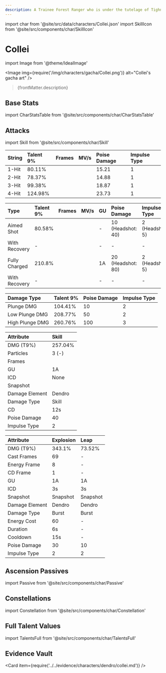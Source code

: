 ```yaml
---
description: A Trainee Forest Ranger who is under the tutelage of Tighnari. She started her academic career a little later than her peers, so she is currently working hard to catch up.
---
```


import char from '@site/src/data/characters/Collei.json'
import SkillIcon from '@site/src/components/char/SkillIcon'

# Collei

import Image from '@theme/IdealImage'

<Image img={require('/img/characters/gacha/Collei.png')} alt="Collei's gacha art" />
<blockquote>{frontMatter.description}</blockquote>

## Base Stats

import CharStatsTable from '@site/src/components/char/CharStatsTable'

<CharStatsTable char={char} />

## Attacks

import Skill from '@site/src/components/char/Skill'

<Tabs>
<TabItem value='na' label='Normal Attacks'>
<SkillIcon char={char} skill='na' />
<div class='talent-columns'>
<Skill char={char} skill='na' sectionFilter='Normal Attack' />

| String | Talent 9% | Frames | MV/s      | Poise Damage | Impulse Type |
| :----- | :-------- | :----- | :-------- | :----------- | :----------- |
| 1-Hit  |  80.11%   |        |           |  15.21       |  1           |
| 2-Hit  |  78.37%   |        |           |  14.88       |  1           |
| 3-Hit  |  99.38%   |        |           |  18.87       |  1           |
| 4-Hit  |  124.98%  |        |           |  23.73       |  1           |

</div>
<div class='talent-columns'>
<Skill char={char} skill='na' sectionFilter='Charged Attack' />

| Type             | Talent 9% | Frames | MV/s       | GU  | Poise Damage        | Impulse Type      |
| :--------------- | :-------- | :----- | :--------- | :-- | :------------------ | :---------------- |
| Aimed Shot       |  80.58%   |        |            | -   | 10 \(Headshot: 40\) | 2 \(Headshot: 5\) |
| With Recovery    | -         |        |            | -   | -                   | -                 |
| Fully Charged    |  210.8%   |        |            | 1A  | 20 \(Headshot: 80\) | 2 \(Headshot: 5\) |
| With Recovery    | -         |        |            | -   | -                   | -                 |

</div>
<div class='talent-columns'>
<Skill char={char} skill='na' sectionFilter='Plunging Attack' />

| Damage Type     | Talent 9% | Poise Damage | Impulse Type |
| :-------------- | :-------- | :----------- | :----------- |
| Plunge DMG      |  104.41%  |  10          |  2           |
| Low Plunge DMG  |  208.77%  |  50          |  2           |
| High Plunge DMG |  260.76%  |  100         |  3           |

</div>

</TabItem>

<TabItem value='e' label='Skill'>
<SkillIcon char={char} skill='e' />
<div class='talent-columns'>
<Skill char={char} skill='e' />

| Attribute                 | Skill   |
| :-----------------------  | :------ |
| DMG \(T9%\)               | 257.04% |
| Particles                 | 3 \(-\) |
| Frames                    |         |
| GU                        | 1A      |
| ICD                       | None    |
| Snapshot                  |         |
| Damage Element            | Dendro  |
| Damage Type               | Skill   |
| CD                        | 12s     |
| Poise Damage              | 40      |
| Impulse Type              | 2       |

</div>

</TabItem>

<TabItem value='q' label='Burst'>
<SkillIcon char={char} skill='q' />
<div class='talent-columns'>
<Skill char={char} skill='q'/>

| Attribute         | Explosion       | Leap            |
| :---------------- | :-------------- | :-------------- |
| DMG \(T9%\)       | 343.1%          | 73.52%          |
| Cast Frames       | 69              | -               |
| Energy Frame      | 8               | -               |
| CD Frame          | 1               | -               |
| GU                | 1A              | 1A              |
| ICD               | 3s              | 3s              |
| Snapshot          | Snapshot        | Snapshot        |
| Damage Element    | Dendro          | Dendro          |
| Damage Type       | Burst           | Burst           |
| Energy Cost       | 60              | -               |
| Duration          | 6s              | -               |
| Cooldown          | 15s             | -               |
| Poise Damage      | 30              | 10              |
| Impulse Type      | 2               | 2               |

</div>

</TabItem>
</Tabs>

## Ascension Passives

import Passive from '@site/src/components/char/Passive'

<Tabs>
<TabItem value='passive' label='Passive'>
<Passive char={char} passive={2} />
</TabItem>

<TabItem value='a1' label='Ascension 1'>
<Passive char={char} passive={0} />
</TabItem>

<TabItem value="a4" label="Ascension 4">
<Passive char={char} passive={1} />
</TabItem>
</Tabs>

## Constellations

import Constellation from '@site/src/components/char/Constellation'

<Tabs>
<TabItem value='c1' label='C1'>
<Constellation char={char} constellation={1} />
</TabItem>

<TabItem value='c2' label='C2'>
<Constellation char={char} constellation={2} />
</TabItem>

<TabItem value='c3' label='C3'>
<Constellation char={char} constellation={3} />
</TabItem>

<TabItem value='c4' label='C4'>
<Constellation char={char} constellation={4} />
</TabItem>

<TabItem value='c5' label='C5'>
<Constellation char={char} constellation={5} />
</TabItem>

<TabItem value='c6' label='C6'>
<Constellation char={char} constellation={6} />
</TabItem>
</Tabs>

## Full Talent Values

import TalentsFull from '@site/src/components/char/TalentsFull'

<TalentsFull char={char}/>

## Evidence Vault

<Card item={require('../../evidence/characters/dendro/collei.md')} />
